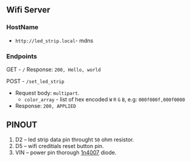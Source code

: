 ## Wifi Server

### HostName

* `http://led_strip.local`- mdns

### Endpoints

GET - `/`
Response: `200, Hello, world`

POST - `/set_led_strip`

* Request body: `multipart`.
    * `color_array` - list of hex encoded `W` `R` `G` `B`, e.g: `000f000f,000f0000`
* Response: `200, APPLIED`

## PINOUT

1. D2 – led strip data pin throught `50` ohm resistor.
2. D5 – wifi creditials reset button pin.
3. VIN – power pin thorough [1n4007](https://www.vishay.com/docs/88503/1n4001.pdf) diode.


